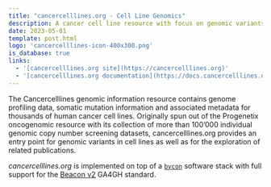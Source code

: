 ```yaml
---
title: "cancercelllines.org - Cell Line Genomics"
description: A cancer cell line resource with focus on genomic variants and CNV profiles
date: 2023-05-01
template: post.html
logo: 'cancercelllines-icon-400x300.png'
is_database: true
links:
  - '[cancercelllines.org site](https://cancercelllines.org)'
  - '[cancercelllines.org documentation](https://docs.cancercelllines.org)'
---
```


The Cancercelllines genomic information resource contains genome profiling data, somatic mutation information and associated metadata for thousands of human cancer cell lines. Originally spun out of the Progenetix oncogenomic resource with its collection of more than 100’000 individual genomic copy number screening datasets, cancercelllines.org provides an entry point for genomic variants in cell lines as well as for the exploration of related publications.

<!--more-->

_cancercelllines.org_ is implemented on top of a [`bycon`](http://bycon.progenetix.org)
software stack with full support for the [Beacon v2](http://docs.genomebeacons.org)
GA4GH standard.
